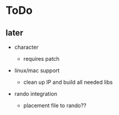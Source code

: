 # ToDo

## later

- character
  - requires patch

- linux/mac support
  - clean up IP and build all needed libs

- rando integration
  - placement file to rando??